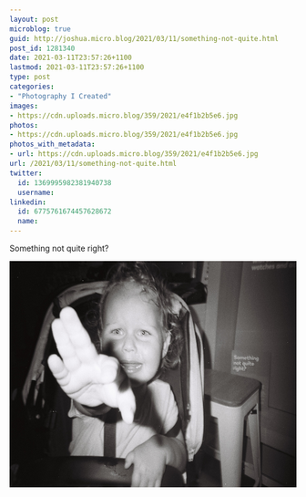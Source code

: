 ```yaml
---
layout: post
microblog: true
guid: http://joshua.micro.blog/2021/03/11/something-not-quite.html
post_id: 1281340
date: 2021-03-11T23:57:26+1100
lastmod: 2021-03-11T23:57:26+1100
type: post
categories:
- "Photography I Created"
images:
- https://cdn.uploads.micro.blog/359/2021/e4f1b2b5e6.jpg
photos:
- https://cdn.uploads.micro.blog/359/2021/e4f1b2b5e6.jpg
photos_with_metadata:
- url: https://cdn.uploads.micro.blog/359/2021/e4f1b2b5e6.jpg
url: /2021/03/11/something-not-quite.html
twitter:
  id: 1369995982381940738
  username: 
linkedin:
  id: 6775761674457628672
  name: 
---
```

Something not quite right?

<img src="uploads/2021/e4f1b2b5e6.jpg" width="600" height="397" alt="" />
